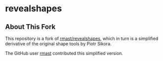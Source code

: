 # revealshapes
## About This Fork

This repository is a fork of [rmast/revealshapes](https://github.com/rmast/revealshapes), which in turn is a simplified derivative of the original shape tools by Piotr Sikora.

The GitHub user [rmast](https://github.com/rmast) contributed this simplified version. 
